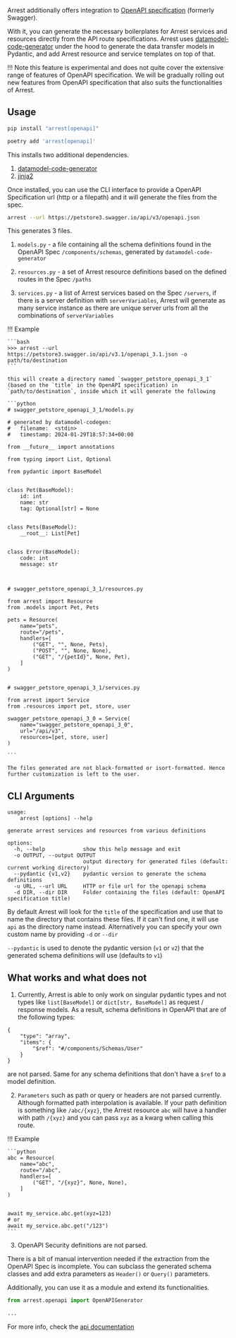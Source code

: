 Arrest additionally offers integration to [OpenAPI specification](https://swagger.io/specification/) (formerly Swagger).

With it, you can generate the necessary boilerplates for Arrest services and resources directly from the API route specifications.
Arrest uses [datamodel-code-generator](https://github.com/koxudaxi/datamodel-code-generator) under the hood to generate the data transfer models in Pydantic, and add Arrest resource and service templates on top of that.

!!! Note
    this feature is experimental and does not quite cover the extensive range of features of OpenAPI
    specification. We will be gradually rolling out new features from OpenAPI specification that also
    suits the functionalities of Arrest.


## Usage

```bash
pip install "arrest[openapi]"

poetry add 'arrest[openapi]'
```

This installs two additional dependencies.
1. [datamodel-code-generator](https://github.com/koxudaxi/datamodel-code-generator)
2. [jinja2](https://github.com/pallets/jinja/)

Once installed, you can use the CLI interface to provide a OpenAPI Specification url (http or a filepath) and it will generate the files from the spec.

```bash
arrest --url https://petstore3.swagger.io/api/v3/openapi.json
```

This generates 3 files.
1. `models.py` - a file containing all the schema definitions found in the OpenAPI Spec `/components/schemas`, generated by `datamodel-code-generator`

2. `resources.py` - a set of Arrest resource definitions based on the defined routes in the Spec `/paths`

3. `services.py` - a list of Arrest services based on the Spec `/servers`, if there is a server definition with `serverVariables`, Arrest will generate as many service instance as there are unique server urls from all the combinations of `serverVariables`

!!! Example

    ```bash
    >>> arrest --url https://petstore3.swagger.io/api/v3.1/openapi_3.1.json -o path/to/destination
    ```

    this will create a directory named `swagger_petstore_openapi_3_1` (based on the `title` in the OpenAPI specification) in `path/to/destination`, inside which it will generate the following

    ```python
    # swagger_petstore_openapi_3_1/models.py

    # generated by datamodel-codegen:
    #   filename:  <stdin>
    #   timestamp: 2024-01-29T18:57:34+00:00

    from __future__ import annotations

    from typing import List, Optional

    from pydantic import BaseModel


    class Pet(BaseModel):
        id: int
        name: str
        tag: Optional[str] = None


    class Pets(BaseModel):
        __root__: List[Pet]


    class Error(BaseModel):
        code: int
        message: str



    # swagger_petstore_openapi_3_1/resources.py

    from arrest import Resource
    from .models import Pet, Pets

    pets = Resource(
        name="pets",
        route="/pets",
        handlers=[
            ("GET", "", None, Pets),
            ("POST", "", None, None),
            ("GET", "/{petId}", None, Pet),
        ]
    )


    # swagger_petstore_openapi_3_1/services.py

    from arrest import Service
    from .resources import pet, store, user

    swagger_petstore_openapi_3_0 = Service(
        name="swagger_petstore_openapi_3_0",
        url="/api/v3",
        resources=[pet, store, user]
    )

    ```

    The files generated are not black-formatted or isort-formatted. Hence further customization is left to the user.

## CLI Arguments

```
usage:
    arrest [options] --help

generate arrest services and resources from various definitions

options:
  -h, --help            show this help message and exit
  -o OUTPUT, --output OUTPUT
                        output directory for generated files (default: current working directory)
  --pydantic {v1,v2}    pydantic version to generate the schema definitions
  -u URL, --url URL     HTTP or file url for the openapi schema
  -d DIR, --dir DIR     Folder containing the files (default: OpenAPI specification title)
```

By default Arrest will look for the `title` of the specification and use that to name the directory that contains these files.
If it can't find one, it will use `api` as the directory name instead.
Alternatively you can specify your own custom name by providing `-d` or `--dir`

`--pydantic` is used to denote the pydantic version (`v1` or `v2`) that the generated schema definitions will use (defaults to `v1`)


## What works and what does not

1. Currently, Arrest is able to only work on singular pydantic types and not types like `list[BaseModel]` or `dict[str, BaseModel]` as request / response models.
As a result, schema definitions in OpenAPI that are of the following types:
```
{
    "type": "array",
    "items": {
        "$ref": "#/components/Schemas/User"
    }
}
```
are not parsed. Same for any schema definitions that don't have a `$ref` to a model definition.

2. `Parameters` such as path or query or headers are not parsed currently. Although formatted path interpolation is available. If your path definition is something like `/abc/{xyz}`,
the Arrest resource `abc` will have a handler with path `/{xyz}` and you can pass `xyz` as a kwarg when calling this route.

!!! Example

    ```python
    abc = Resource(
        name="abc",
        route="/abc",
        handlers=[
            ("GET", "/{xyz}", None, None),
        ]
    )


    await my_service.abc.get(xyz=123)
    # or
    await my_service.abc.get("/123")
    ```

3. OpenAPI Security definitions are not parsed.

There is a bit of manual intervention needed if the extraction from the OpenAPI Spec is incomplete.
You can subclass the generated schema classes and add extra parameters as `Header()` or `Query()` parameters.


Additionally, you can use it as a module and extend its functionalities.
```python
from arrest.openapi import OpenAPIGenerator

...
```

For more info, check the [api documentation](api.md/#openapigenerator)
